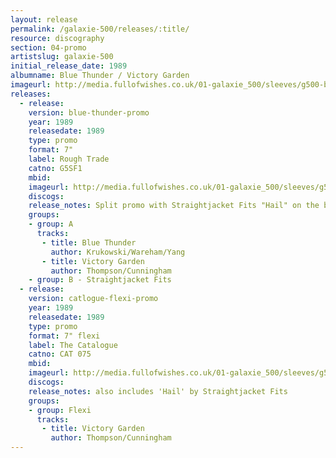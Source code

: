 ```yaml
---
layout: release
permalink: /galaxie-500/releases/:title/
resource: discography
section: 04-promo
artistslug: galaxie-500
initial_release_date: 1989
albumname: Blue Thunder / Victory Garden
imageurl: http://media.fullofwishes.co.uk/01-galaxie_500/sleeves/g500-blue-thunder-victory-garden.jpg
releases:
  - release: 
    version: blue-thunder-promo
    year: 1989
    releasedate: 1989
    type: promo
    format: 7"
    label: Rough Trade
    catno: G5SF1
    mbid: 
    imageurl: http://media.fullofwishes.co.uk/01-galaxie_500/sleeves/g500-blue-thunder-victory-garden.jpg
    discogs: 
    release_notes: Split promo with Straightjacket Fits "Hail" on the b-side
    groups:
    - group: A
      tracks:
       - title: Blue Thunder
         author: Krukowski/Wareham/Yang
       - title: Victory Garden
         author: Thompson/Cunningham
    - group: B - Straightjacket Fits
  - release: 
    version: catlogue-flexi-promo
    year: 1989
    releasedate: 1989
    type: promo
    format: 7" flexi
    label: The Catalogue
    catno: CAT 075
    mbid: 
    imageurl: http://media.fullofwishes.co.uk/01-galaxie_500/sleeves/g500_victory_garden_006.jpg
    discogs: 
    release_notes: also includes 'Hail' by Straightjacket Fits
    groups:
    - group: Flexi
      tracks:
       - title: Victory Garden
         author: Thompson/Cunningham
---
```

